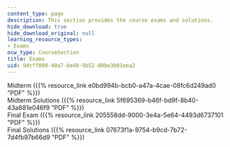 ```yaml
---
content_type: page
description: This section provides the course exams and solutions.
hide_download: true
hide_download_original: null
learning_resource_types:
- Exams
ocw_type: CourseSection
title: Exams
uid: 9dcff899-40a7-be48-9b52-00be3b01eea2
---
```


Midterm ({{% resource_link e0bd994b-bcb0-a47a-4cae-08fc6d249ad0 "PDF" %}})  
Midterm Solutions ({{% resource_link 5f695369-b46f-bd9f-8b40-43a881e046f9 "PDF" %}})  
Final Exam ({{% resource_link 205558dd-9000-3e4a-5e64-4493d6737101 "PDF" %}})  
Final Solutions ({{% resource_link 07673f1a-9754-b9cd-7b72-7d4fb97b66d9 "PDF" %}})